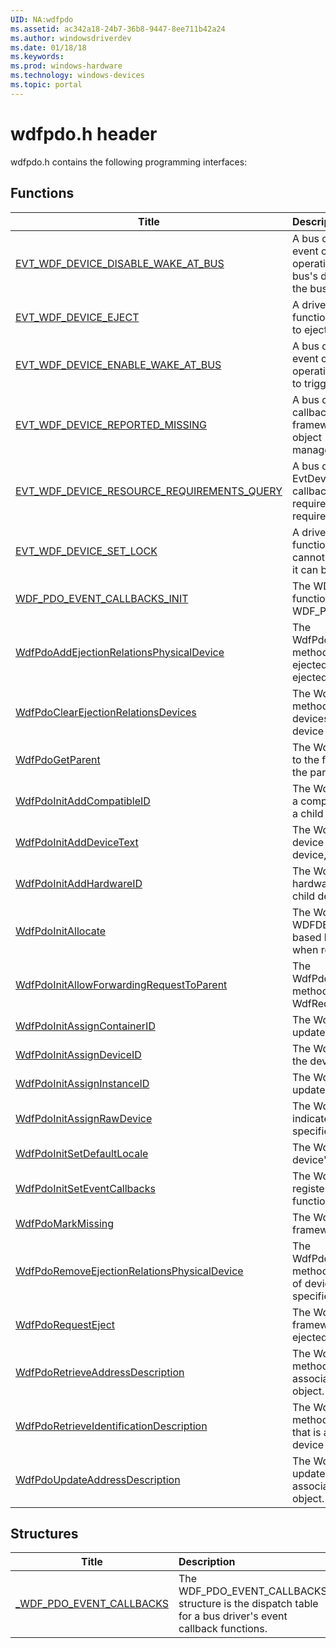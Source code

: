 ```yaml
---
UID: NA:wdfpdo
ms.assetid: ac342a18-24b7-36b8-9447-8ee711b42a24
ms.author: windowsdriverdev
ms.date: 01/18/18
ms.keywords: 
ms.prod: windows-hardware
ms.technology: windows-devices
ms.topic: portal
---
```


# wdfpdo.h header



wdfpdo.h contains the following programming interfaces:





## Functions
| Title | Description |
| ---- |:---- |
| [EVT_WDF_DEVICE_DISABLE_WAKE_AT_BUS](nc-wdfpdo-evt_wdf_device_disable_wake_at_bus.md) | A bus driver's EvtDeviceDisableWakeAtBus event callback function performs bus-level operations that disable the ability of one of the bus's devices to trigger a wake-up signal on the bus. |
| [EVT_WDF_DEVICE_EJECT](nc-wdfpdo-evt_wdf_device_eject.md) | A driver's EvtDeviceEject event callback function handles operations that are necessary to eject a device from its docking station. |
| [EVT_WDF_DEVICE_ENABLE_WAKE_AT_BUS](nc-wdfpdo-evt_wdf_device_enable_wake_at_bus.md) | A bus driver's EvtDeviceEnableWakeAtBus event callback function performs bus-level operations that enable one of the bus's devices to trigger a wake-up signal on the bus. |
| [EVT_WDF_DEVICE_REPORTED_MISSING](nc-wdfpdo-evt_wdf_device_reported_missing.md) | A bus driver's EvtDeviceReportedMissing event callback function informs the driver that the framework has reported the physical device object (PDO) missing to the Plug and Play manager. |
| [EVT_WDF_DEVICE_RESOURCE_REQUIREMENTS_QUERY](nc-wdfpdo-evt_wdf_device_resource_requirements_query.md) | A bus driver's EvtDeviceResourceRequirementsQuery event callback function creates a resource requirements list that represents the device's required hardware resources. |
| [EVT_WDF_DEVICE_SET_LOCK](nc-wdfpdo-evt_wdf_device_set_lock.md) | A driver's EvtDeviceSetLock event callback function locks the specified device so that it cannot be ejected, or unlocks the device so that it can be ejected. |
| [WDF_PDO_EVENT_CALLBACKS_INIT](nf-wdfpdo-wdf_pdo_event_callbacks_init.md) | The WDF_PDO_EVENT_CALLBACKS_INIT function initializes a WDF_PDO_EVENT_CALLBACKS structure. |
| [WdfPdoAddEjectionRelationsPhysicalDevice](nf-wdfpdo-wdfpdoaddejectionrelationsphysicaldevice.md) | The WdfPdoAddEjectionRelationsPhysicalDevice method indicates that a specified device is ejected when another specified device is ejected. |
| [WdfPdoClearEjectionRelationsDevices](nf-wdfpdo-wdfpdoclearejectionrelationsdevices.md) | The WdfPdoClearEjectionRelationsDevices method removes all devices from the list of devices that must be ejected when a specified device is ejected. |
| [WdfPdoGetParent](nf-wdfpdo-wdfpdogetparent.md) | The WdfPdoGetParent method returns a handle to the framework device object that represents the parent device of a specified device. |
| [WdfPdoInitAddCompatibleID](nf-wdfpdo-wdfpdoinitaddcompatibleid.md) | The WdfPdoInitAddCompatibleID method adds a compatible ID to the list of compatible IDs for a child device. |
| [WdfPdoInitAddDeviceText](nf-wdfpdo-wdfpdoinitadddevicetext.md) | The WdfPdoInitAddDeviceText method adds a device description and device location to a device, for a specified locale. |
| [WdfPdoInitAddHardwareID](nf-wdfpdo-wdfpdoinitaddhardwareid.md) | The WdfPdoInitAddHardwareID method adds a hardware ID to the list of hardware IDs for a child device. |
| [WdfPdoInitAllocate](nf-wdfpdo-wdfpdoinitallocate.md) | The WdfPdoInitAllocate method allocates a WDFDEVICE_INIT structure for a framework-based bus driver, which the bus driver uses when reporting a new device. |
| [WdfPdoInitAllowForwardingRequestToParent](nf-wdfpdo-wdfpdoinitallowforwardingrequesttoparent.md) | The WdfPdoInitAllowForwardingRequestToParent method enables a driver's ability to call WdfRequestForwardToParentDeviceIoQueue. |
| [WdfPdoInitAssignContainerID](nf-wdfpdo-wdfpdoinitassigncontainerid.md) | The WdfPdoInitAssignContainerID method updates the container ID for a child device. |
| [WdfPdoInitAssignDeviceID](nf-wdfpdo-wdfpdoinitassigndeviceid.md) | The WdfPdoInitAssignDeviceID method updates the device ID for a child device. |
| [WdfPdoInitAssignInstanceID](nf-wdfpdo-wdfpdoinitassigninstanceid.md) | The WdfPdoInitAssignInstanceID method updates the instance ID for a child device. |
| [WdfPdoInitAssignRawDevice](nf-wdfpdo-wdfpdoinitassignrawdevice.md) | The WdfPdoInitAssignRawDevice method indicates that the calling driver can support a specified device in raw mode. |
| [WdfPdoInitSetDefaultLocale](nf-wdfpdo-wdfpdoinitsetdefaultlocale.md) | The WdfPdoInitSetDefaultLocale method sets a device's default locale. |
| [WdfPdoInitSetEventCallbacks](nf-wdfpdo-wdfpdoinitseteventcallbacks.md) | The WdfPdoInitSetEventCallbacks method registers a bus driver's event callback functions. |
| [WdfPdoMarkMissing](nf-wdfpdo-wdfpdomarkmissing.md) | The WdfPdoMarkMissing method informs the framework that a device is no longer accessible. |
| [WdfPdoRemoveEjectionRelationsPhysicalDevice](nf-wdfpdo-wdfpdoremoveejectionrelationsphysicaldevice.md) | The WdfPdoRemoveEjectionRelationsPhysicalDevice method removes a specified device from the list of devices that must be ejected when another specified device is ejected. |
| [WdfPdoRequestEject](nf-wdfpdo-wdfpdorequesteject.md) | The WdfPdoRequestEject method informs the framework that a specified device is about to be ejected from its docking station. |
| [WdfPdoRetrieveAddressDescription](nf-wdfpdo-wdfpdoretrieveaddressdescription.md) | The WdfPdoRetrieveAddressDescription method retrieves the address description that is associated with a specified framework device object. |
| [WdfPdoRetrieveIdentificationDescription](nf-wdfpdo-wdfpdoretrieveidentificationdescription.md) | The WdfPdoRetrieveIdentificationDescription method retrieves the identification description that is associated with a specified framework device object. |
| [WdfPdoUpdateAddressDescription](nf-wdfpdo-wdfpdoupdateaddressdescription.md) | The WdfPdoUpdateAddressDescription method updates the address description that is associated with a specified framework device object. |



## Structures
| Title | Description |
| ---- |:---- |
| [_WDF_PDO_EVENT_CALLBACKS](ns-wdfpdo-_wdf_pdo_event_callbacks.md) | The WDF_PDO_EVENT_CALLBACKS structure is the dispatch table for a bus driver's event callback functions. |